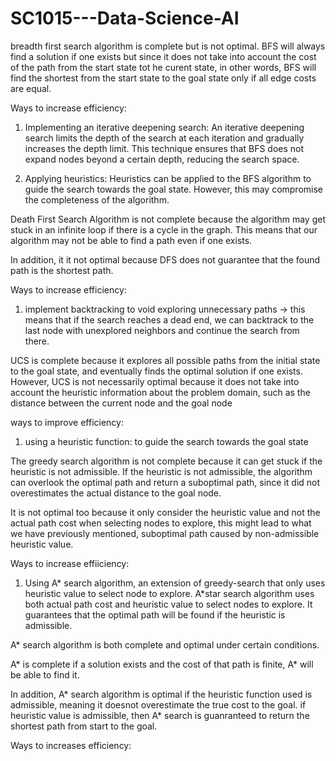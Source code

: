 # SC1015---Data-Science-AI

breadth first search algorithm is complete but is not optimal. BFS will always find a solution if one exists but since it does not take into account the cost of the path from the start state tot he curent state, in other words, BFS will find the shortest from the start state to the goal state only if all edge costs are equal.

Ways to increase efficiency:
1. Implementing an iterative deepening search: An iterative deepening search limits the depth of the search at each iteration and gradually increases the depth limit. This technique ensures that BFS does not expand nodes beyond a certain depth, reducing the search space.

2. Applying heuristics: Heuristics can be applied to the BFS algorithm to guide the search towards the goal state. However, this may compromise the completeness of the algorithm.




Death First Search Algorithm is not complete because the algorithm may get stuck in an infinite loop if there is a cycle in the graph. This means that our algorithm may not be able to find a path even if one exists.

In addition, it it not optimal because DFS does not guarantee that the found path is the shortest path.

Ways to increase efficiency:
1. implement backtracking to void exploring unnecessary paths -> this means that if the search reaches a dead end, we can backtrack to the last node with unexplored neighbors and continue the search from there.




UCS is complete because it explores all possible paths from the initial state to the goal state, and eventually finds the optimal solution if one exists. However, UCS is not necessarily optimal because it does not take into account the heuristic information about the problem domain, such as the distance between the current node and the goal node

ways to improve efficiency:
1. using a heuristic function: to guide the search towards the goal state




The greedy search algorithm is not complete because it can get stuck if the heuristic is not admissible.  If the heuristic is not admissible, the algorithm can overlook the optimal path and return a suboptimal path, since it did not overestimates the actual distance to the goal node. 

It is not optimal too because it only consider the heuristic value and not the actual path cost when selecting nodes to explore, this might lead to what we have previously mentioned, suboptimal path caused by non-admissible heuristic value. 

Ways to increase effiiciency:
1. Using A* search algorithm, an extension of greedy-search that only uses heuristic value to select node to explore. A*star search algorithm uses both actual path cost and heuristic value to select nodes to explore. It guarantees that the optimal path will be found if the heuristic is admissible.




A* search algorithm is both complete and optimal under certain conditions.

A* is complete if a solution exists and the cost of that path is finite, A* will be able to find it.

In addition, A* search algorithm is optimal if the heuristic function used is admissible, meaning it doesnot overestimate the true cost to the goal. if heuristic value is admissible, then A* search is guanranteed to return the shortest path from start to the goal.


Ways to increases efficiency:
